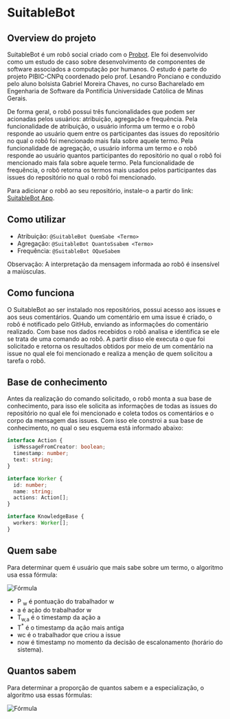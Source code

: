 # SuitableBot

## Overview do projeto

SuitableBot é um robô social criado com o [Probot](https://probot.github.io).
Ele foi desenvolvido como um estudo de caso sobre desenvolvimento de componentes de software associados a computação por humanos.
O estudo é parte do projeto PIBIC-CNPq coordenado pelo prof. Lesandro Ponciano e conduzido pelo aluno bolsista Gabriel Moreira Chaves, no curso Bacharelado em Engenharia de Software da Pontifícia Universidade Católica de Minas Gerais.

De forma geral, o robô possui três funcionalidades que podem ser acionadas pelos usuários: atribuição, agregação e frequência.
Pela funcionalidade de atribuição, o usuário informa um termo e o robô responde ao usuário quem entre os participantes das issues do repositório no qual o robô foi mencionado mais fala sobre aquele termo.
Pela funcionalidade de agregação, o usuário informa um termo e o robô responde ao usuário quantos participantes do repositório no qual o robô foi mencionado mais fala sobre aquele termo.
Pela funcionalidade de frequência, o robô retorna os termos mais usados pelos participantes das issues do repositório no qual o robô foi mencionado.

Para adicionar o robô ao seu repositório, instale-o a partir do link: [SuitableBot App](https://github.com/apps/suitablebot).

## Como utilizar

- Atribuição: `@SuitableBot QuemSabe <Termo>`
- Agregação: `@SuitableBot QuantoSsabem <Termo>`
- Frequência: `@SuitableBot OQueSabem`

Observação: A interpretação da mensagem informada ao robô é insensível a maiúsculas.

## Como funciona

O SuitableBot ao ser instalado nos repositórios, possui acesso aos issues e aos seus comentários.
Quando um comentário em uma issue é criado, o robô é notificado pelo GitHub, enviando as informações do comentário realizado.
Com base nos dados recebidos o robõ analisa e identifica se ele se trata de uma comando ao robô.
A partir disso ele executa o que foi solicitado e retorna os resultados obtidos por meio de um comentário na issue no qual ele foi mencionado e realiza a menção de quem solicitou a tarefa o robô.

## Base de conhecimento

Antes da realização do comando solicitado, o robô monta a sua base de conhecimento, para isso ele solicita as informações de todas as issues do repositório no qual ele foi mencionado e coleta todos os comentários e o corpo da mensagem das issues. Com isso ele constroi a sua base de conhecimento, no qual o seu esquema está informado abaixo:

```typescript
interface Action {
  isMessageFromCreator: boolean;
  timestamp: number;
  text: string;
}

interface Worker {
  id: number;
  name: string;
  actions: Action[];
}

interface KnowledgeBase {
  workers: Worker[];
}
```

## Quem sabe

Para determinar quem é usuário que mais sabe sobre um termo, o algoritmo usa essa fórmula:

<img alt="Fórmula" src="https://latex.codecogs.com/svg.latex?P_{w}%20=%20\sum_{a%20\in%20actions}%20\left(%201%20-%20\frac{now%20-%20T_{w,%20a}}{now%20-%20min(T^*)}%20+%20\begin{cases}0.5%20&%20w%20\in%20wc%20\\%200%20&%20w%20\in%20wc\end{cases}%20\right)">

- P <sub>w</sub> é pontuação do trabalhador w
- a é ação do trabalhador w
- T<sub>w,a</sub> é o timestamp da ação a
- T<sup>*</sup> é o timestamp da ação mais antiga
- wc é o trabalhador que criou a issue
- now é timestamp no momento da decisão de escalonamento (horário do sistema).

## Quantos sabem

Para determinar a proporção de quantos sabem e a especialização, o algoritmo usa essas fórmulas:

<img alt="Fórmula" src="https://latex.codecogs.com/svg.latex?awt%28w%2C%20t%29%20%3D%20%5C%7Ba%20%5Cmid%20a%20%5Cin%20w.a%20%5Cmid%20ts%20%5Cin%20a.m%20%5Cmid%20t%20%5Cin%20ts%5C%7D%20%5C%5C%20pok%20%3D%20%5Cfrac%7B%5Csum_%7Bw%20%5Cin%20ws%7D%20%5Cleft%28%5Cbegin%7Bcases%7D%7Cawt%28w%2Ct%29%7C%20%3E%200%20%26%201%5C%5C%7Cawt%28w%2Ct%29%7C%20%3D%200%20%26%200%20%5Cend%7Bcases%7D%5Cright%29%7D%7B%7Cws%7C%7D%20%5C%5C%20los%20%3D%20%5Cfrac%7B%5Csum_%7Bw%20%5Cin%20ws%7D%20%5Cleft%28%5Cbegin%7Bcases%7D%7Cawt%28w%2Ct%29%7C%20%3E%200%20%26%20%5Cfrac%7B%7Cawt%28w%2Ct%29%7C%7D%7B%7C%5C%7Ba%20%5Cmid%20a%20%5Cin%20w.a%5C%7D%7C%7D%20%5C%5C%20%7Cawt%28w%2Ct%29%7C%20%3D%200%20%26%200%20%5Cend%7Bcases%7D%5Cright%29%7D%7B%7Cws%7C%7D">
